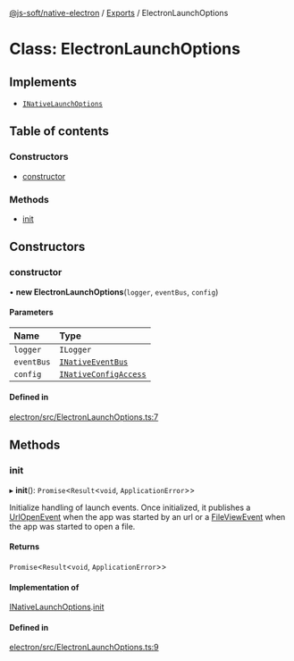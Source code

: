 [@js-soft/native-electron](../README.md) / [Exports](../modules.md) / ElectronLaunchOptions

# Class: ElectronLaunchOptions

## Implements

-   [`INativeLaunchOptions`](../interfaces/INativeLaunchOptions.md)

## Table of contents

### Constructors

-   [constructor](ElectronLaunchOptions.md#constructor)

### Methods

-   [init](ElectronLaunchOptions.md#init)

## Constructors

### constructor

• **new ElectronLaunchOptions**(`logger`, `eventBus`, `config`)

#### Parameters

| Name       | Type                                                          |
| :--------- | :------------------------------------------------------------ |
| `logger`   | `ILogger`                                                     |
| `eventBus` | [`INativeEventBus`](../interfaces/INativeEventBus.md)         |
| `config`   | [`INativeConfigAccess`](../interfaces/INativeConfigAccess.md) |

#### Defined in

[electron/src/ElectronLaunchOptions.ts:7](https://github.com/js-soft/ts-native-access/blob/68cf98a/packages/electron/src/ElectronLaunchOptions.ts#L7)

## Methods

### init

▸ **init**(): `Promise`<`Result`<`void`, `ApplicationError`\>\>

Initialize handling of launch events. Once initialized, it publishes a [UrlOpenEvent](UrlOpenEvent.md) when the app was started by an url or a [FileViewEvent](FileViewEvent.md)
when the app was started to open a file.

#### Returns

`Promise`<`Result`<`void`, `ApplicationError`\>\>

#### Implementation of

[INativeLaunchOptions](../interfaces/INativeLaunchOptions.md).[init](../interfaces/INativeLaunchOptions.md#init)

#### Defined in

[electron/src/ElectronLaunchOptions.ts:9](https://github.com/js-soft/ts-native-access/blob/68cf98a/packages/electron/src/ElectronLaunchOptions.ts#L9)
